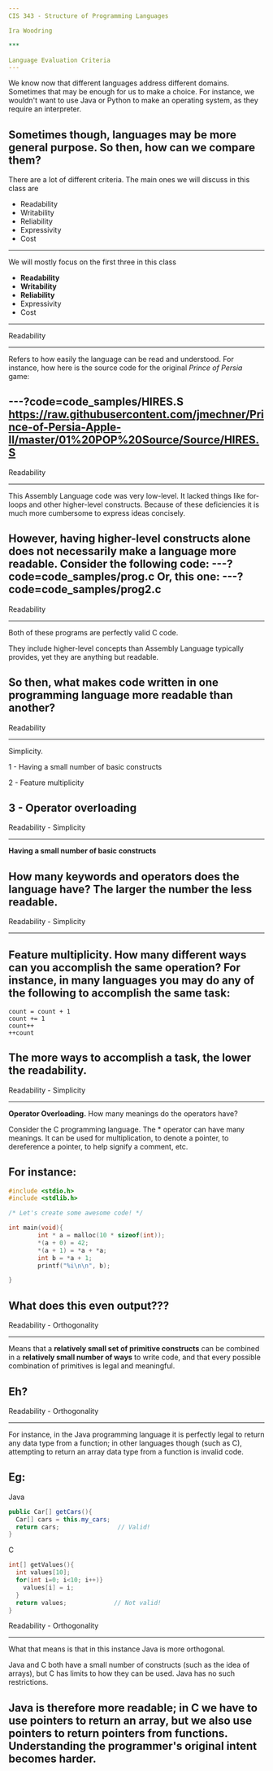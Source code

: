 ```yaml
---
CIS 343 - Structure of Programming Languages

Ira Woodring

***

Language Evaluation Criteria
---
```

We know now that different languages address different domains.  Sometimes that may be enough for us to make a choice.  For instance, we wouldn't want to use Java or Python to make an operating system, as they require an interpreter.

Sometimes though, languages may be more general purpose.  So then, how can we compare them?
---
There are a lot of different criteria. The main ones we will discuss in this class are

- Readability
- Writability
- Reliability
- Expressivity
- Cost
---
We will mostly focus on the first three in this class

- **Readability**
- **Writability**
- **Reliability**
- Expressivity
- Cost
---
Readability
***

Refers to how easily the language can be read and understood.  For instance, how here is the source code for the original *Prince of Persia* game:

---?code=code_samples/HIRES.S
https://raw.githubusercontent.com/jmechner/Prince-of-Persia-Apple-II/master/01%20POP%20Source/Source/HIRES.S
---
Readability
***

This Assembly Language code was very low-level.  It lacked things like for-loops and other higher-level constructs.  Because of these deficiencies it is much more cumbersome to express ideas concisely.

However, having higher-level constructs alone does not necessarily make a language more readable.  Consider the following code:
---?code=code_samples/prog.c
Or, this one:
---?code=code_samples/prog2.c
---
Readability
***

Both of these programs are perfectly valid C code.

They include higher-level concepts than Assembly Language typically provides, yet they are anything but readable.

So then, what makes code written in one programming language more readable than another?
---
Readability
***

Simplicity.

1 - Having a small number of basic constructs

2 - Feature multiplicity

3 - Operator overloading
---
Readability - Simplicity
***

**Having a small number of basic constructs**

How many keywords and operators does the language have?  The larger the number the less readable.
---
Readability - Simplicity
***

**Feature multiplicity.**  How many different ways can you accomplish the same operation?  For instance, in many languages you may do any of the following to accomplish the same task:
---
```
count = count + 1
count += 1
count++
++count
```

The more ways to accomplish a task, the lower the readability.
---
Readability - Simplicity
***

**Operator Overloading.**  How many meanings do the operators have?

Consider the C programming language.  The \* operator can have many meanings.  It can be used for multiplication, to denote a pointer, to dereference a pointer, to help signify a comment, etc.

For instance:
---
```C
#include <stdio.h>
#include <stdlib.h>

/* Let's create some awesome code! */

int main(void){
        int * a = malloc(10 * sizeof(int));
        *(a + 0) = 42;
        *(a + 1) = *a + *a;
        int b = *a + 1;
        printf("%i\n\n", b);

}
```

What does this even output???
---
Readability - Orthogonality
***

Means that a **relatively small set of primitive constructs** can be combined in a **relatively small number of ways** to write code, and that every possible combination of primitives is legal and meaningful.

Eh?
---
Readability - Orthogonality
***

For instance, in the Java programming language it is perfectly legal to return any data type from a function; in other languages though (such as C), attempting to return an array data type from a function is invalid code.

Eg:
---
Java

```Java
public Car[] getCars(){
  Car[] cars = this.my_cars;
  return cars;                // Valid!
}
```
C

```C
int[] getValues(){
  int values[10];
  for(int i=0; i<10; i++)}
    values[i] = i;
  }
  return values;             // Not valid!
}
```
Readability - Orthogonality
***

What that means is that in this instance Java is more orthogonal.

Java and C both have a small number of constructs (such as the idea of arrays), but C has limits to how they can be used.  Java has no such restrictions.

Java is therefore more readable; in C we have to use pointers to return an array, but we also use pointers to return pointers from functions.  Understanding the programmer's original intent becomes harder.
---
